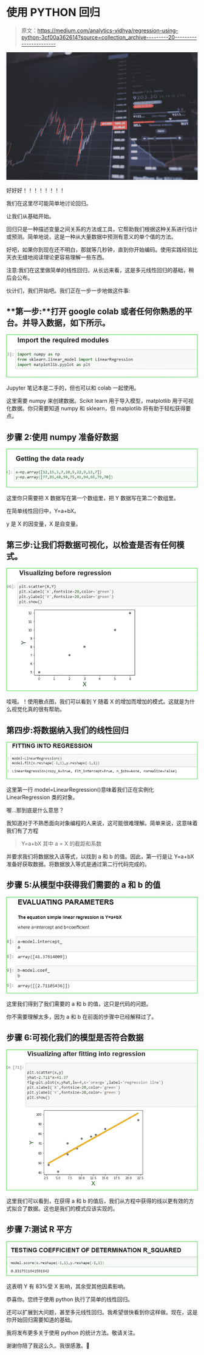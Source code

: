 # 使用 PYTHON 回归

> 原文：<https://medium.com/analytics-vidhya/regression-using-python-3cf00a362614?source=collection_archive---------20----------------------->

![](img/a0fadbd7a916bad79a6bf9eb61be1fdd.png)

好好好！！！！！！！！

我们在这里尽可能简单地讨论回归。

让我们从基础开始。

回归只是一种描述变量之间关系的方法或工具，它帮助我们根据这种关系进行估计或预测。简单地说，这是一种从大量数据中预测有意义的单个值的方法。

好吧，如果你到现在还不明白，那就等几秒钟，直到你开始编码。使用实践经验比天衣无缝地阅读理论更容易理解一些东西。

注意:我们在这里做简单的线性回归，从长远来看，这是多元线性回归的基础，稍后会公布。

伙计们，我们开始吧。我们正在一步一步地做这件事:

## **第一步:**打开 google colab 或者任何你熟悉的平台。并导入数据，如下所示。

![](img/f411b33da06dea0c883d46ffb045f768.png)

Jupyter 笔记本是二手的，但也可以和 colab 一起使用。

这里需要 numpy 来创建数据。Scikit learn 用于导入模型，matplotlib 用于可视化数据。你只需要知道 numpy 和 sklearn，但 matplotlib 将有助于轻松获得要点。

## 步骤 2:使用 numpy 准备好数据

![](img/5b8afaf23b25c19f18e2f7a227870527.png)

这里你只需要把 X 数据写在第一个数组里，把 Y 数据写在第二个数组里。

在简单线性回归中，Y=a+bX。

y 是 X 的因变量，X 是自变量。

## 第三步:让我们将数据可视化，以检查是否有任何模式。

![](img/a9d32a2c2cca448b67fadf2bfc6122f5.png)

哇哦。！使用散点图，我们可以看到 Y 随着 X 的增加而增加的模式。这就是为什么视觉化真的很有帮助。

## 第四步:将数据纳入我们的线性回归

![](img/d878976ab5bce79de523a6c70da4dd0a.png)

这里第一行 model=LinearRegression()意味着我们正在实例化 LinearRegression 类的对象。

喔…那到底是什么意思？

我知道对于不熟悉面向对象编程的人来说，这可能很难理解。简单来说，这意味着我们有了方程

> Y=a+bX 其中 a = X 的截距和系数

并要求我们将数据放入该等式，以找到 a 和 b 的值。因此，第一行是让 Y=a+bX 准备好获取数据。将数据放入等式是通过第二行代码完成的。

## 步骤 5:从模型中获得我们需要的 a 和 b 的值

![](img/12602ef96df1b092c604284ec8f8b29f.png)

这里我们得到了我们需要的 a 和 b 的值，这只是代码的问题。

你不需要理解太多，因为 a 和 b 在前面的步骤中已经解释过了。

## 步骤 6:可视化我们的模型是否符合数据

![](img/0d579f08ac637d5f249cfe6915159155.png)

这里我们可以看到，在获得 a 和 b 的值后，我们从方程中获得的线以更有效的方式拟合了数据。这也是我们的模式应该实现的。

## 步骤 7:测试 R 平方

![](img/bd5c8914b1fd6e142abc0c7ceafa1ee6.png)

这表明 Y 有 83%受 X 影响，其余受其他因素影响。

恭喜你。您终于使用 python 执行了简单的线性回归。

还可以扩展到大问题，甚至多元线性回归。我希望很快看到你这样做。现在，这是你开始回归需要知道的基础。

我将发布更多关于使用 python 的统计方法。敬请关注。

谢谢你陪了我这么久。我很感激。💖